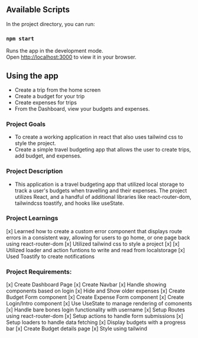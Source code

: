## Available Scripts

In the project directory, you can run:

### `npm start`

Runs the app in the development mode.\
Open [http://localhost:3000](http://localhost:3000) to view it in your browser.

## Using the app

- Create a trip from the home screen
- Create a budget for your trip
- Create expenses for trips
- From the Dashboard, view your budgets and expenses.

### Project Goals

- To create a working application in react that also uses tailwind css to style the project.
- Create a simple travel budgeting app that allows the user to create trips, add budget, and expenses.

### Project Description

- This application is a travel budgeting app that utilized local storage to track a user's budgets when travelling and their expenses. The project utilizes React, and a handful of additional libraries like react-router-dom, tailwindcss toastify, and hooks like useState.

### Project Learnings

[x] Learned how to create a custom error component that displays route errors in a consistent way, allowing for users to go home, or one page back using react-router-dom
[x] Utilized tailwind css to style a project
[x]
[x] Utilized loader and action funtions to write and read from localstorage
[x] Used Toastify to create notifications

### Project Requirements:

[x] Create Dashboard Page
[x] Create Navbar
[x] Handle showing components based on login
[x] Hide and Show older expenses
[x] Create Budget Form component
[x] Create Expense Form component
[x] Create Login/Intro component
[x] Use UseState to manage rendering of comonents
[x] Handle bare bones login functionality with username
[x] Setup Routes using react-router-dom
[x] Setup actions to handle form submissions
[x] Setup loaders to handle data fetching
[x] Display budgets with a progress bar
[x] Create Budget details page
[x] Style using tailwind
